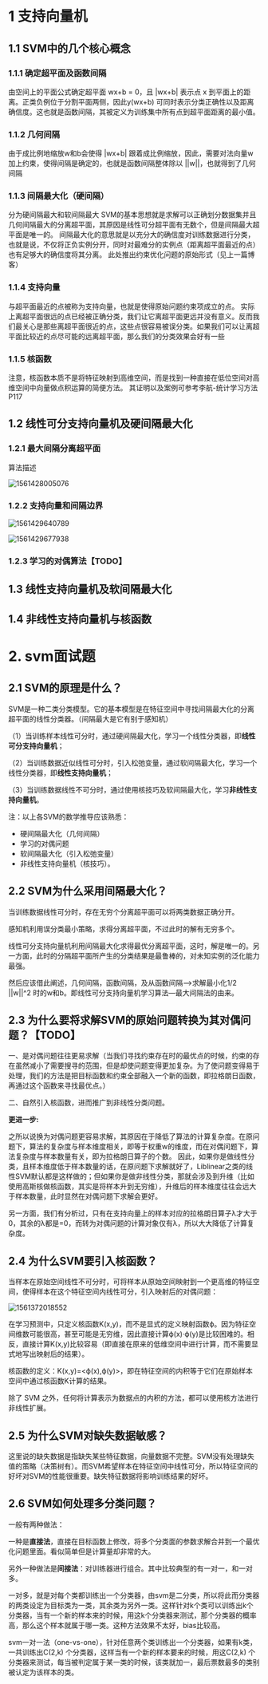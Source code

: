 # 1 支持向量机

## 1.1 SVM中的几个核心概念

### 1.1.1 确定超平面及函数间隔

由空间上的平面公式确定超平面 wx+b = 0，且 |wx+b| 表示点 x 到平面上的距离。正类负例位于分割平面两侧，因此y(wx+b) 可同时表示分类正确性以及距离确信度。这也就是函数间隔，其被定义为训练集中所有点到超平面距离的最小值。

### 1.1.2 几何间隔

由于成比例地缩放w和b会使得 |wx+b| 跟着成比例缩放，因此，需要对法向量w加上约束，使得间隔是确定的，也就是函数间隔整体除以 ||w||，也就得到了几何间隔

### 1.1.3 间隔最大化（硬间隔）

分为硬间隔最大和软间隔最大
SVM的基本思想就是求解可以正确划分数据集并且几何间隔最大的分离超平面，其原因是线性可分超平面有无数个，但是间隔最大超平面是唯一的。
间隔最大化的意思就是以充分大的确信度对训练数据进行分类，也就是说，不仅将正负实例分开，同时对最难分的实例点（距离超平面最近的点）也有足够大的确信度将其分离。
此处推出约束优化问题的原始形式（见上一篇博客）

### 1.1.4 支持向量

与超平面最近的点被称为支持向量，也就是使得原始问题约束项成立的点。
实际上离超平面很远的点已经被正确分类，我们让它离超平面更远并没有意义。反而我们最关心是那些离超平面很近的点，这些点很容易被误分类。如果我们可以让离超平面比较近的点尽可能的远离超平面，那么我们的分类效果会好有一些

### 1.1.5  核函数

注意，核函数本质不是将特征映射到高维空间，而是找到一种直接在低位空间对高维空间中向量做点积运算的简便方法。
其证明以及案例可参考李航-统计学习方法 P117



## 1.2 线性可分支持向量机及硬间隔最大化

### 1.2.1 最大间隔分离超平面

算法描述

![1561428005076](./images/1561428005076.png)



### 1.2.2 支持向量和间隔边界

![1561429640789](./images/1561429640789.png)

![1561429677938](./images/1561429677938.png)



### 1.2.3 学习的对偶算法【TODO】





## 1.3 线性支持向量机及软间隔最大化

## 1.4 非线性支持向量机与核函数



# 2. svm面试题

## 2.1 SVM的原理是什么？

SVM是一种二类分类模型。它的基本模型是在特征空间中寻找间隔最大化的分离超平面的线性分类器。（间隔最大是它有别于感知机）

（1）当训练样本线性可分时，通过硬间隔最大化，学习一个线性分类器，即**线性可分支持向量机**；

（2）当训练数据近似线性可分时，引入松弛变量，通过软间隔最大化，学习一个线性分类器，即**线性支持向量机**；

（3）当训练数据线性不可分时，通过使用核技巧及软间隔最大化，学习**非线性支持向量机**。

注：以上各SVM的数学推导应该熟悉：

- 硬间隔最大化（几何间隔）
- 学习的对偶问题
- 软间隔最大化（引入松弛变量）
- 非线性支持向量机（核技巧）。



## 2.2 SVM为什么采用间隔最大化？

当训练数据线性可分时，存在无穷个分离超平面可以将两类数据正确分开。

感知机利用误分类最小策略，求得分离超平面，不过此时的解有无穷多个。

线性可分支持向量机利用间隔最大化求得最优分离超平面，这时，解是唯一的。另一方面，此时的分隔超平面所产生的分类结果是最鲁棒的，对未知实例的泛化能力最强。

然后应该借此阐述，几何间隔，函数间隔，及从函数间隔—>求解最小化1/2 ||w||^2 时的w和b。即线性可分支持向量机学习算法—最大间隔法的由来。



## 2.3 为什么要将求解SVM的原始问题转换为其对偶问题？【TODO】

一、是对偶问题往往更易求解（当我们寻找约束存在时的最优点的时候，约束的存在虽然减小了需要搜寻的范围，但是却使问题变得更加复杂。为了使问题变得易于处理，我们的方法是把目标函数和约束全部融入一个新的函数，即拉格朗日函数，再通过这个函数来寻找最优点。）

二、自然引入核函数，进而推广到非线性分类问题。



**更进一步:**

之所以说换为对偶问题更容易求解，其原因在于降低了算法的计算复杂度。在原问题下，算法的复杂度与样本维度相关，即等于权重w的维度，而在对偶问题下，算法复杂度与样本数量有关，即为拉格朗日算子的个数。
 因此，如果你是做线性分类，且样本维度低于样本数量的话，在原问题下求解就好了，Liblinear之类的线性SVM默认都是这样做的；但如果你是做非线性分类，那就会涉及到升维（比如使用高斯核做核函数，其实是将样本升到无穷维），升维后的样本维度往往会远大于样本数量，此时显然在对偶问题下求解会更好。

另一方面，我们有分析过，只有在支持向量上的样本对应的拉格朗日算子λ才大于0，其余的λ都是=0，而转为对偶问题的计算对象仅有λ，所以大大降低了计算复杂度。



## 2.4 为什么SVM要引入核函数？

​		当样本在原始空间线性不可分时，可将样本从原始空间映射到一个更高维的特征空间，使得样本在这个特征空间内线性可分，引入映射后的对偶问题：

![1561372018552](./images/1561372018552.png)

在学习预测中，只定义核函数K(x,y)，而不是显式的定义映射函数ϕ。因为特征空间维数可能很高，甚至可能是无穷维，因此直接计算ϕ(x)·ϕ(y)是比较困难的。相反，直接计算K(x,y)比较容易（即直接在原来的低维空间中进行计算，而不需要显式地写出映射后的结果）。

核函数的定义：K(x,y)=<ϕ(x),ϕ(y)>，即在特征空间的内积等于它们在原始样本空间中通过核函数K计算的结果。

除了 SVM 之外，任何将计算表示为数据点的内积的方法，都可以使用核方法进行非线性扩展。



## **2.5 为什么SVM对缺失数据敏感？**

​		这里说的缺失数据是指缺失某些特征数据，向量数据不完整。SVM没有处理缺失值的策略（决策树有）。而SVM希望样本在特征空间中线性可分，所以特征空间的好坏对SVM的性能很重要。缺失特征数据将影响训练结果的好坏。



## 2.6 SVM如何处理多分类问题？

一般有两种做法：

一种是**直接法**，直接在目标函数上修改，将多个分类面的参数求解合并到一个最优化问题里面。看似简单但是计算量却非常的大。

另外一种做法是**间接法**：对训练器进行组合。其中比较典型的有一对一，和一对多。

一对多，就是对每个类都训练出一个分类器，由svm是二分类，所以将此而分类器的两类设定为目标类为一类，其余类为另外一类。这样针对k个类可以训练出k个分类器，当有一个新的样本来的时候，用这k个分类器来测试，那个分类器的概率高，那么这个样本就属于哪一类。这种方法效果不太好，bias比较高。

svm一对一法（one-vs-one），针对任意两个类训练出一个分类器，如果有k类，一共训练出C(2,k) 个分类器，这样当有一个新的样本要来的时候，用这C(2,k) 个分类器来测试，每当被判定属于某一类的时候，该类就加一，最后票数最多的类别被认定为该样本的类。
